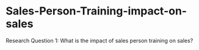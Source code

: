 # Sales-Person-Training-impact-on-sales
Research Question 1: What is the impact of sales person training on sales?
